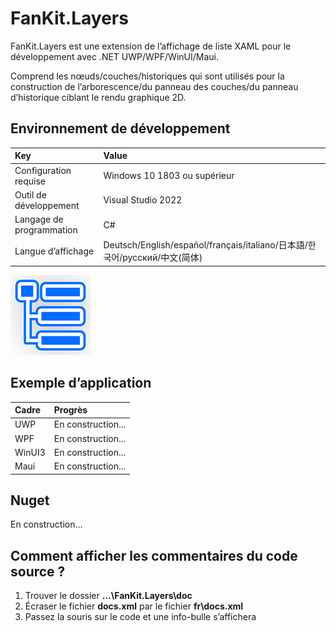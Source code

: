 # FanKit.Layers

FanKit.Layers est une extension de l’affichage de liste XAML pour le développement avec .NET UWP/WPF/WinUI/Maui.

Comprend les nœuds/couches/historiques qui sont utilisés pour la construction de l’arborescence/du panneau des couches/du panneau d’historique ciblant le rendu graphique 2D.


## Environnement de développement

|Key|Value|
|:-|:-|
|Configuration requise| Windows 10 1803 ou supérieur|
|Outil de développement|Visual Studio 2022|
|Langage de programmation|C#|
|Langue d’affichage|Deutsch/English/español/français/italiano/日本語/한국어/русский/中文(简体)|

![](ScreenShot/logo.png)


## Exemple d’application

|Cadre|Progrès|
|:-|:-|
|UWP|En construction...|
|WPF|En construction...|
|WinUI3|En construction...|
|Maui|En construction...|


## Nuget

En construction...


## Comment afficher les commentaires du code source ?

1. Trouver le dossier **...\FanKit.Layers\doc**
2. Écraser le fichier **docs.xml** par le fichier **fr\docs.xml**
3. Passez la souris sur le code et une info-bulle s’affichera
